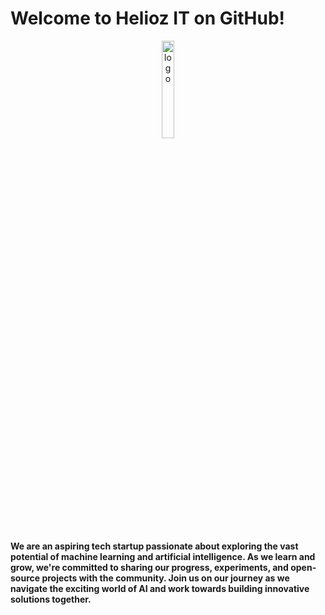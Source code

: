 # Welcome to <b>Helioz IT</b> on GitHub!

<center><img src="https://github.com/HeliozIT/.github-private/blob/main/IMG-20240703-WA0016.jpg" alt="logo" width="20%"></center>


#### We are an aspiring tech startup passionate about exploring the vast potential of machine learning and artificial intelligence. As we learn and grow, we're committed to sharing our progress, experiments, and open-source projects with the community. Join us on our journey as we navigate the exciting world of AI and work towards building innovative solutions together.
